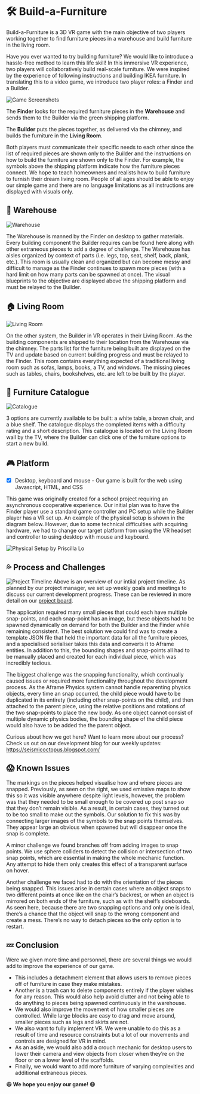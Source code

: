 # :hammer_and_wrench: Build-a-Furniture
Build-a-Furniture is a 3D VR game with the main objective of two players working together to find furniture pieces in a warehouse and build furniture in the living room.

Have you ever wanted to try building furniture? We would like to introduce a hassle-free method to learn this life skill! In this immersive VR experience, two players will collaboratively build real-scale furniture. We were inspired by the experience of following instructions and building IKEA furniture. In translating this to a video game, we introduce two player roles: a Finder and a Builder.

![Game Screenshots](https://media.discordapp.net/attachments/279016447131385857/734789298225676338/screenshots.png)

The **Finder** looks for the required furniture pieces in the **Warehouse** and sends them to the Builder via the green shipping platform.

The **Builder** puts the pieces together, as delivered via the chimney, and builds the furniture in the **Living Room**.

Both players must communicate their specific needs to each other since the list of required pieces are shown only to the Builder and the instructions on how to build the furniture are shown only to the Finder. For example, the symbols above the shipping platform indicate how the furniture pieces connect. We hope to teach homeowners and realists how to build furniture to furnish their dream living room. People of all ages should be able to enjoy our simple game and there are no language limitations as all instructions are displayed with visuals only.

## :construction: Warehouse

![Warehouse](https://media.discordapp.net/attachments/279016447131385857/734784091995504701/warehouse.png?width=866&height=562)

The Warehouse is manned by the Finder on desktop to gather materials. Every building component the Builder requires can be found here along with other extraneous pieces to add a
degree of challenge. The Warehouse has aisles organized by context of parts (i.e. legs, top, seat, shelf, back, plank, etc.). This room is usually clean and organized but can become messy and difficult to manage as the Finder continues to spawn more pieces (with a hard limit on how many parts can be spawned at once). The visual blueprints to the objective are displayed above the shipping platform and must be relayed to the Builder.

## :house: Living Room

![Living Room](https://media.discordapp.net/attachments/279016447131385857/734784225794064485/livingRoom.png?width=963&height=562)

On the other system, the Builder in VR operates in their Living Room. As the building components are shipped to their location from the Warehouse via the chimney. The parts list
for the furniture being built are displayed on the TV and update based on current building progress and must be relayed to the Finder. This room contains everything expected of a traditional living room such as sofas, lamps, books, a TV, and windows. The missing pieces such as tables, chairs, bookshelves, etc. are left to be built by the player.

## :notebook_with_decorative_cover: Furniture Catalogue
![Catalogue](https://media.discordapp.net/attachments/279016447131385857/734783071294980136/Catalogue.png)

3 options are currently available to be built: a white table, a brown chair, and a blue shelf. The catalogue displays the completed items with a difficulty rating and a short description. This catalogue is located on the Living Room wall by the TV, where the Builder can click one of the furniture options to start a new build.

## :video_game: Platform
- [x] Desktop, keyboard and mouse - Our game is built for the web using Javascript, HTML, and CSS

This game was originally created for a school project requiring an asynchronous cooperative experience. Our initial plan was to have the Finder player use a standard game controller and PC setup while the Builder player has a VR set up. An example of the physical setup is shown in the diagram below. However, due to some technical difficulties with acquiring hardware, we had to change our target platform from using the VR headset and controller to using desktop with mouse and keyboard.

![Physical Setup by Priscilla Lo](https://media.discordapp.net/attachments/279016447131385857/734777126883950592/PhysicalSetup.png)

## :sweat_drops: Process and Challenges
![Project Timeline](https://media.discordapp.net/attachments/279016447131385857/734794183516356638/projectPlan.png?width=1083&height=296)
Above is an overview of our intiial project timeline. As planned by our project manager, we set up weekly goals and meetings to discuss our current development progress. These can be reviewed in more detail on our [project board](https://github.com/Areizza/Build-a-Furniture/projects/1).

The application required many small pieces that could each have multiple snap-points, and each snap-point has an image, but these objects had to be spawned dynamically on demand for both the Builder and the Finder while remaining consistent.  The best solution we could find was to create a template JSON file that held the important data for all the furniture pieces, and a specialised serialiser takes this data and converts it to Aframe entities.  In addition to this, the bounding shapes and snap-points all had to be manually placed and created for each individual piece, which was incredibly tedious.

The biggest challenge was the snapping functionality, which continually caused issues or required more functionality throughout the development process.  As the Aframe Physics system cannot handle reparenting physics objects, every time an snap occurred, the child piece would have to be duplicated in its entirety (including other snap-points on the child), and then attached to the parent piece, using the relative positions and rotations of the two snap-points to place the new body.  As one object cannot consist of multiple dynamic physics bodies, the bounding shape of the child piece would also have to be added the the parent object. 

Curious about how we got here? Want to learn more about our process? Check us out on our development blog for our weekly updates: https://seismicoctopus.blogspot.com/

## :scream: Known Issues
The markings on the pieces helped visualise how and where pieces are snapped. Previously, as seen on the right, we used emissive maps to show this so it was visible anywhere despite light levels, however, the problem was that they needed to be small enough to be covered up post snap so that they don’t remain visible. As a result, in certain cases, they turned out to be too small to make out the symbols. Our solution to fix this was by connecting larger images of the symbols to the snap points themselves. They appear large an obvious when spawned but will disappear once the snap is complete.

A minor challenge we found branches off from adding images to snap points. We use sphere colliders to detect the collision or intersection of two snap points, which are essential in making the whole mechanic function. Any attempt to hide them only creates this effect of a transparent surface on hover.

Another challenge we faced had to do with the orientation of the pieces being snapped. This issues arise in certain cases where an object snaps to two different points at once like on the chair’s backrest, or when an object is mirrored on both ends of the furniture, such as with the shelf’s sideboards. As seen here, because there are two snapping options and only one is ideal, there’s a chance that the object will snap to the wrong component and create a mess. There’s no way to detach pieces so the only option is to restart.

## :zzz: Conclusion
Were we given more time and personnel, there are several things we would add to improve the experience of our game.
* This includes a detachment element that allows users to remove pieces off of furniture in case they make mistakes.
* Another is a trash can to delete components entirely if the player wishes for any reason. This would also help avoid clutter and not being able to do anything to pieces being spawned continuously in the warehouse.
* We would also improve the movement of how smaller pieces are controlled. While large blocks are easy to drag and move around, smaller pieces such as legs and skirts are not.
* We also want to fully implement VR. We were unable to do this as a result of time and resource constraints but a lot of our movements and controls are designed for VR in mind.
* As an aside, we would also add a crouch mechanic for desktop users to lower their camera and view objects from closer when they’re on the floor or on a lower level of the scaffolds.
* Finally, we would want to add more furniture of varying complexities and additional extraneous pieces.

**:smiley: We hope you enjoy our game! :smiley:**
